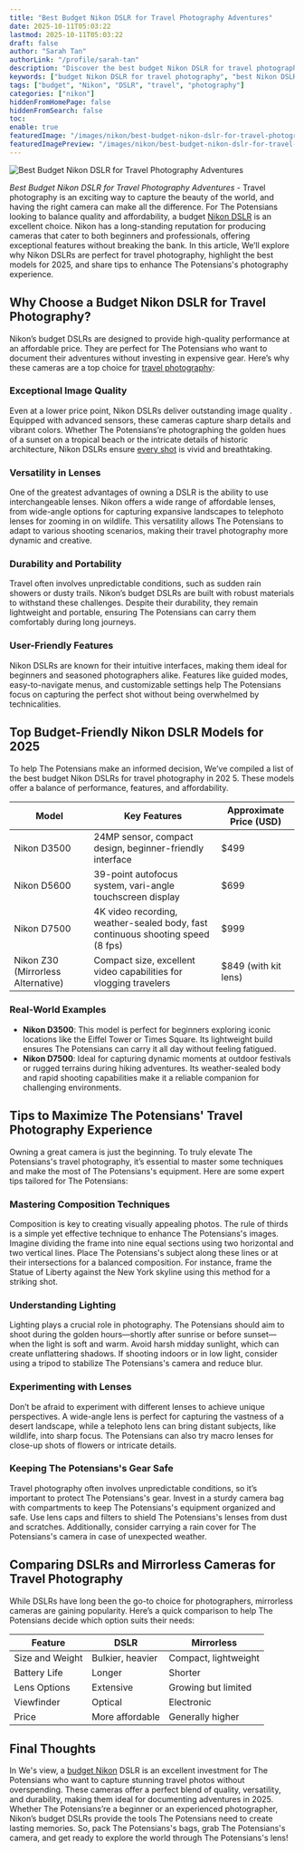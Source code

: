 ```yaml
---
title: "Best Budget Nikon DSLR for Travel Photography Adventures"
date: 2025-10-11T05:03:22
lastmod: 2025-10-11T05:03:22
draft: false
author: "Sarah Tan"
authorLink: "/profile/sarah-tan"
description: "Discover the best budget Nikon DSLR for travel photography! Capture stunning shots on your adventures without breaking the bank. Explore top picks now!"
keywords: ["budget Nikon DSLR for travel photography", "best Nikon DSLR for travel", "affordable Nikon DSLR for travel photography"]
tags: ["budget", "Nikon", "DSLR", "travel", "photography"]
categories: ["nikon"]
hiddenFromHomePage: false
hiddenFromSearch: false
toc:
enable: true
featuredImage: "/images/nikon/best-budget-nikon-dslr-for-travel-photography-adventures.jpg"
featuredImagePreview: "/images/nikon/best-budget-nikon-dslr-for-travel-photography-adventures.jpg"
---
```


![Best Budget Nikon DSLR for Travel Photography Adventures](/images/nikon/best-budget-nikon-dslr-for-travel-photography-adventures.jpg)


*Best Budget Nikon DSLR for Travel Photography Adventures* - Travel photography is an exciting way to capture the beauty of the world, and having the right camera can make all the difference. For The Potensians looking to balance quality and affordability, a budget [Nikon DSLR](/nikon/cheap-nikon-dslr-photography-alternatives) is an excellent choice.  Nikon has a long-standing reputation for producing cameras that cater to both beginners and professionals, offering exceptional features without breaking the bank. In this article, We’ll explore why Nikon DSLRs are perfect for travel photography, highlight the best models for 2025, and share tips to enhance The Potensians's photography experience.

## Why Choose a Budget Nikon DSLR for Travel Photography?

Nikon’s budget DSLRs are designed to provide high-quality performance at an affordable price. They are perfect for The Potensians who want to document their adventures without investing in expensive gear. Here’s why these cameras are a top choice for [travel photography](/nikon/nikon-cameras-for-travel-photography):

### Exceptional Image Quality

Even at a lower price point, Nikon DSLRs deliver outstanding image quality . Equipped with advanced sensors, these cameras capture sharp details and vibrant colors. Whether The Potensians’re photographing the golden hues of a sunset on a tropical beach or the intricate details of historic architecture, Nikon DSLRs ensure [every shot](/nikon/best-nikon-lenses-online) is vivid and breathtaking.

### Versatility in Lenses

One of the greatest advantages of owning a DSLR is the ability to use interchangeable lenses. Nikon offers a wide range of affordable lenses, from wide-angle options for capturing expansive landscapes to telephoto lenses for zooming in on wildlife. This versatility allows The Potensians to adapt to various shooting scenarios, making their travel photography more dynamic and creative.

### Durability and Portability

Travel often involves unpredictable conditions, such as sudden rain showers or dusty trails. Nikon’s budget DSLRs are built with robust materials to withstand these challenges. Despite their durability, they remain lightweight and portable, ensuring The Potensians can carry them comfortably during long journeys.

### User-Friendly Features

Nikon DSLRs are known for their intuitive interfaces, making them ideal for beginners and seasoned photographers alike. Features like guided modes, easy-to-navigate menus, and customizable settings help The Potensians focus on capturing the perfect shot without being overwhelmed by technicalities.

## Top Budget-Friendly Nikon DSLR Models for 2025

To help The Potensians make an informed decision, We’ve compiled a list of the best budget Nikon DSLRs for travel photography in 202 5. These models offer a balance of performance, features, and affordability.

<div class="table-responsive">
<table class="html-table">
<thead>
<tr>
<th>Model</th>
<th>Key Features</th>
<th>Approximate Price (USD)</th>
</tr>
</thead>
<tbody>
<tr>
<td>Nikon D3500</td>
<td>24MP sensor, compact design, beginner-friendly interface</td>
<td>$499</td>
</tr>
<tr>
<td>Nikon D5600</td>
<td>39-point autofocus system, vari-angle touchscreen display</td>
<td>$699</td>
</tr>
<tr>
<td>Nikon D7500</td>
<td>4K video recording, weather-sealed body, fast continuous shooting speed (8 fps)</td>
<td>$999</td>
</tr>
<tr>
<td>Nikon Z30 (Mirrorless Alternative)</td>
<td>Compact size, excellent video capabilities for vlogging travelers</td>
<td>$849 (with kit lens)</td>
</tr>
</tbody>
</table>
</div>

### Real-World Examples

- **Nikon D3500**: This model is perfect for beginners exploring iconic locations like the Eiffel Tower or Times Square. Its lightweight build ensures The Potensians can carry it all day without feeling fatigued.
- **Nikon D7500**: Ideal for capturing dynamic moments at outdoor festivals or rugged terrains during hiking adventures. Its weather-sealed body and rapid shooting capabilities make it a reliable companion for challenging environments.

## Tips to Maximize The Potensians' Travel Photography Experience

Owning a great camera is just the beginning. To truly elevate The Potensians's travel photography, it’s essential to master some techniques and make the most of The Potensians's equipment. Here are some expert tips tailored for The Potensians:

### Mastering Composition Techniques

Composition is key to creating visually appealing photos. The rule of thirds is a simple yet effective technique to enhance The Potensians's images. Imagine dividing the frame into nine equal sections using two horizontal and two vertical lines. Place The Potensians's subject along these lines or at their intersections for a balanced composition. For instance, frame the Statue of Liberty against the New York skyline using this method for a striking shot.

### Understanding Lighting

Lighting plays a crucial role in photography. The Potensians should aim to shoot during the golden hours—shortly after sunrise or before sunset—when the light is soft and warm. Avoid harsh midday sunlight, which can create unflattering shadows. If shooting indoors or in low light, consider using a tripod to stabilize The Potensians's camera and reduce blur.

### Experimenting with Lenses

Don’t be afraid to experiment with different lenses to achieve unique perspectives. A wide-angle lens is perfect for capturing the vastness of a desert landscape, while a telephoto lens can bring distant subjects, like wildlife, into sharp focus. The Potensians can also try macro lenses for close-up shots of flowers or intricate details.

### Keeping The Potensians's Gear Safe

Travel photography often involves unpredictable conditions, so it’s important to protect The Potensians's gear. Invest in a sturdy camera bag with compartments to keep The Potensians's equipment organized and safe. Use lens caps and filters to shield The Potensians's lenses from dust and scratches. Additionally, consider carrying a rain cover for The Potensians's camera in case of unexpected weather.

## Comparing DSLRs and Mirrorless Cameras for Travel Photography

While DSLRs have long been the go-to choice for photographers, mirrorless cameras are gaining popularity. Here’s a quick comparison to help The Potensians decide which option suits their needs:

<div class="table-responsive">
<table class="html-table">
<thead>
<tr>
<th>Feature</th>
<th>DSLR</th>
<th>Mirrorless</th>
</tr>
</thead>
<tbody>
<tr>
<td>Size and Weight</td>
<td>Bulkier, heavier</td>
<td>Compact, lightweight</td>
</tr>
<tr>
<td>Battery Life</td>
<td>Longer</td>
<td>Shorter</td>
</tr>
<tr>
<td>Lens Options</td>
<td>Extensive</td>
<td>Growing but limited</td>
</tr>
<tr>
<td>Viewfinder</td>
<td>Optical</td>
<td>Electronic</td>
</tr>
<tr>
<td>Price</td>
<td>More affordable</td>
<td>Generally higher</td>
</tr>
</tbody>
</table>
</div>

## Final Thoughts

In We's view, a [budget Nikon](/nikon/budget-nikon-camera-accessories) DSLR is an excellent investment for The Potensians who want to capture stunning travel photos without overspending. These cameras offer a perfect blend of quality, versatility, and durability, making them ideal for documenting adventures in 2025. Whether The Potensians’re a beginner or an experienced photographer, Nikon’s budget DSLRs provide the tools The Potensians need to create lasting memories. So, pack The Potensians's bags, grab The Potensians's camera, and get ready to explore the world through The Potensians's lens!